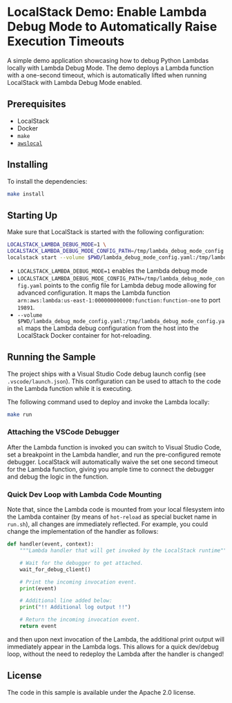 # LocalStack Demo: Enable Lambda Debug Mode to Automatically Raise Execution Timeouts

A simple demo application showcasing how to debug Python Lambdas locally with Lambda Debug Mode.
The demo deploys a Lambda function with a one-second timeout, which is automatically lifted when running LocalStack with Lambda Debug Mode enabled.

## Prerequisites

* LocalStack
* Docker
* `make`
* [`awslocal`](https://github.com/localstack/awscli-local)

## Installing

To install the dependencies:

```sh
make install
```

## Starting Up

Make sure that LocalStack is started with the following configuration:

```sh
LOCALSTACK_LAMBDA_DEBUG_MODE=1 \
LOCALSTACK_LAMBDA_DEBUG_MODE_CONFIG_PATH=/tmp/lambda_debug_mode_config.yaml \
localstack start --volume $PWD/lambda_debug_mode_config.yaml:/tmp/lambda_debug_mode_config.yaml
```

* `LOCALSTACK_LAMBDA_DEBUG_MODE=1` enables the Lambda debug mode
* `LOCALSTACK_LAMBDA_DEBUG_MODE_CONFIG_PATH=/tmp/lambda_debug_mode_config.yaml` points to the config file for Lambda debug mode allowing for advanced configuration. It maps the Lambda function `arn:aws:lambda:us-east-1:000000000000:function:function-one` to port `19891`.
* `--volume $PWD/lambda_debug_mode_config.yaml:/tmp/lambda_debug_mode_config.yaml` maps the Lambda debug configuration from the host into the LocalStack Docker container for hot-reloading.

## Running the Sample

The project ships with a Visual Studio Code debug launch config (see `.vscode/launch.json`). This configuration can be used to attach to the code in the Lambda function while it is executing.

The following command used to deploy and invoke the Lambda locally:

```sh
make run
```

### Attaching the VSCode Debugger

After the Lambda function is invoked you can switch to Visual Studio Code, set a breakpoint in the Lambda handler, and run the pre-configured remote debugger.
LocalStack will automatically waive the set one second timeout for the Lambda function, giving you ample time to connect the debugger and debug the logic in the function.

### Quick Dev Loop with Lambda Code Mounting

Note that, since the Lambda code is mounted from your local filesystem into the Lambda container (by means of `hot-reload` as special bucket name in `run.sh`),
all changes are immediately reflected. For example, you could change the implementation of the handler as follows:

```python
def handler(event, context):
    """Lambda handler that will get invoked by the LocalStack runtime"""

    # Wait for the debugger to get attached.
    wait_for_debug_client()

    # Print the incoming invocation event.
    print(event)

    # Additional line added below:
    print("!! Additional log output !!")

    # Return the incoming invocation event.
    return event
```

and then upon next invocation of the Lambda, the additional print output will immediately appear in the Lambda logs.
This allows for a quick dev/debug loop, without the need to redeploy the Lambda after the handler is changed!

## License

The code in this sample is available under the Apache 2.0 license.

